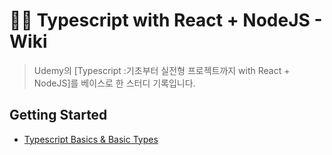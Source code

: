 # ✍🏻 Typescript with React + NodeJS - Wiki

> Udemy의 [Typescript :기초부터 실전형 프로젝트까지 with React + NodeJS]를 베이스로 한 스터디 기록입니다.

## Getting Started

- [Typescript Basics & Basic Types](https://github.com/ichbinmin2/udemy-react-ts-redux-nextjs-study/blob/main/section-01/section01.md)